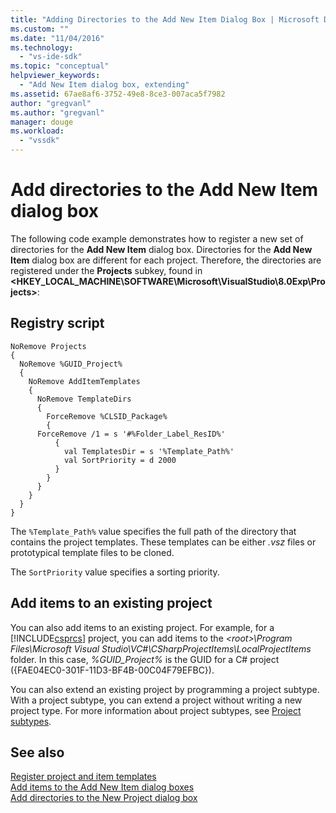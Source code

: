 ```yaml
---
title: "Adding Directories to the Add New Item Dialog Box | Microsoft Docs"
ms.custom: ""
ms.date: "11/04/2016"
ms.technology: 
  - "vs-ide-sdk"
ms.topic: "conceptual"
helpviewer_keywords: 
  - "Add New Item dialog box, extending"
ms.assetid: 67ae8af6-3752-49e8-8ce3-007aca5f7982
author: "gregvanl"
ms.author: "gregvanl"
manager: douge
ms.workload: 
  - "vssdk"
---
```

# Add directories to the Add New Item dialog box
The following code example demonstrates how to register a new set of directories for the **Add New Item** dialog box. Directories for the **Add New Item** dialog box are different for each project. Therefore, the directories are registered under the **Projects** subkey, found in **\<HKEY_LOCAL_MACHINE\SOFTWARE\Microsoft\VisualStudio\8.0Exp\Projects>**:  
  
## Registry script  
  
```  
NoRemove Projects  
{  
  NoRemove %GUID_Project%  
  {  
    NoRemove AddItemTemplates  
    {  
      NoRemove TemplateDirs  
      {  
        ForceRemove %CLSID_Package%  
        {  
      ForceRemove /1 = s '#%Folder_Label_ResID%'  
          {  
            val TemplatesDir = s '%Template_Path%'     
            val SortPriority = d 2000  
          }  
        }  
      }  
    }  
  }  
}  
```  
  
 The `%Template_Path%` value specifies the full path of the directory that contains the project templates. These templates can be either *.vsz* files or prototypical template files to be cloned.  
  
 The `SortPriority` value specifies a sorting priority.  
  
## Add items to an existing project  
 You can also add items to an existing project. For example, for a [!INCLUDE[csprcs](../../data-tools/includes/csprcs_md.md)] project, you can add items to the *\<root>\Program Files\Microsoft Visual Studio\VC#\CSharpProjectItems\LocalProjectItems* folder. In this case, *%GUID_Project%* is the GUID for a C# project ({FAE04EC0-301F-11D3-BF4B-00C04F79EFBC}).  
  
 You can also extend an existing project by programming a project subtype. With a project subtype, you can extend a project without writing a new project type. For more information about project subtypes, see [Project subtypes](../../extensibility/internals/project-subtypes.md).  
  
## See also  
 [Register project and item templates](../../extensibility/internals/registering-project-and-item-templates.md)   
 [Add items to the Add New Item dialog boxes](../../extensibility/internals/adding-items-to-the-add-new-item-dialog-boxes.md)   
 [Add directories to the New Project dialog box](../../extensibility/internals/adding-directories-to-the-new-project-dialog-box.md)